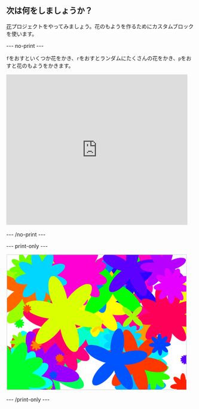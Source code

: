 ## 次は何をしましょうか？

[花](https://projects.raspberrypi.org/en/projects/flower-generator?utm_source=pathway&utm_medium=whatnext&utm_campaign=projects)プロジェクトをやってみましょう。花のもようを作るためにカスタムブロックを使います。

\--- no-print \---

`f`をおすといくつか花をかき、`r`をおすとランダムにたくさんの花をかき、`p`をおすと花のもようをかきます。

<div class="scratch-preview">
  <iframe allowtransparency="true" width="485" height="402" src="https://scratch.mit.edu/projects/embed/253355932/?autostart=false" frameborder="0" scrolling="no"></iframe>
</div>

\--- /no-print \---

\--- print-only \---

![ランダムな花](images/flower-random.png)

\--- /print-only \---